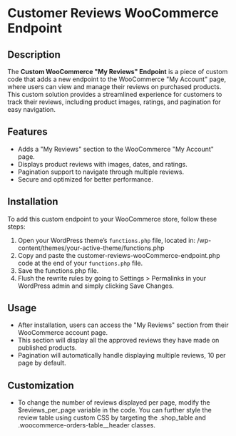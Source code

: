 # Customer Reviews WooCommerce Endpoint

## Description

The **Custom WooCommerce "My Reviews" Endpoint** is a piece of custom code that adds a new endpoint to the WooCommerce "My Account" page, where users can view and manage their reviews on purchased products. This custom solution provides a streamlined experience for customers to track their reviews, including product images, ratings, and pagination for easy navigation.

## Features

- Adds a "My Reviews" section to the WooCommerce "My Account" page.
- Displays product reviews with images, dates, and ratings.
- Pagination support to navigate through multiple reviews.
- Secure and optimized for better performance.

## Installation

To add this custom endpoint to your WooCommerce store, follow these steps:

1. Open your WordPress theme’s `functions.php` file, located in: /wp-content/themes/your-active-theme/functions.php
2. Copy and paste the customer-reviews-wooCommerce-endpoint.php code at the end of your `functions.php` file.
3. Save the functions.php file.
4. Flush the rewrite rules by going to Settings > Permalinks in your WordPress admin and simply clicking Save Changes.

## Usage

- After installation, users can access the "My Reviews" section from their WooCommerce account page.
- This section will display all the approved reviews they have made on published products.
- Pagination will automatically handle displaying multiple reviews, 10 per page by default.

## Customization

- To change the number of reviews displayed per page, modify the $reviews_per_page variable in the code.
 You can further style the review table using custom CSS by targeting the .shop_table and .woocommerce-orders-table__header classes.
